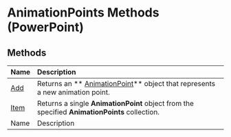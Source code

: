 
# AnimationPoints Methods (PowerPoint)

## Methods



|**Name**|**Description**|
|:-----|:-----|
| [Add](faa75675-aac2-af60-b3a3-a142181ef10b.md)|Returns an  ** [AnimationPoint](79aa1a47-abab-f98f-955a-48be10a94c41.md)** object that represents a new animation point.|
| [Item](dc322b2e-a557-2277-ba89-1dec0b5dd9d8.md)|Returns a single  **AnimationPoint** object from the specified **AnimationPoints** collection.|
|Name|Description|

